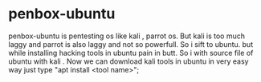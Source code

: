 # penbox-ubuntu
penbox-ubuntu is pentesting os like kali , parrot os. But kali is too much laggy and parrot is also laggy and not so powerfull. So i sift to ubuntu. but while installing hacking tools in ubuntu pain in butt. So i with source file of ubuntu with kali . Now we can download kali tools in ubuntu in very easy way just type "apt install &lt;tool name>";
